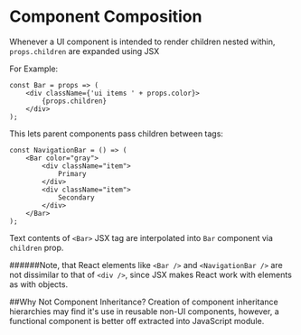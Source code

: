 # Component Composition

Whenever a UI component is intended to render children nested within, `props.children` are expanded using JSX

For Example:
```
const Bar = props => (
    <div className={'ui items ' + props.color}>
        {props.children}
    </div>
);
``` 
This lets parent components pass children between tags:
```
const NavigationBar = () => (
    <Bar color="gray">
        <div className="item">
            Primary
        </div>
        <div className="item">
            Secondary
        </div>
    </Bar>
);
```
Text contents of `<Bar>` JSX tag are interpolated into `Bar` component via `children` prop.

######Note, that React elements like `<Bar />` and `<NavigationBar />` are not dissimilar to that of `<div />`, since JSX makes React work with elements as with objects.

##Why Not Component Inheritance?
Creation of component inheritance hierarchies may find it's use in reusable non-UI components, however, a functional component is better off extracted into JavaScript module.
